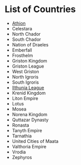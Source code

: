 # List of Countries
- [Athion](athion.html)
- Celestara
- North Chador
- South Chador
- Nation of Draeles
- Emberfall
- Frosthelm
- Griston Kingdom
- Griston League
- West Griston
- North Igroris
- South Igroris
- [Ilthunia League](ilthunia-league.html)
- Krenid Kingdom
- Liton Empire
- Lotus
- Mosea
- Norena Kingdom
- Quttazar Dynasty
- Ronasta
- Tanyth Empire
- Tarnathia
- United Cities of Maata
- Valthoria Empire
- Vrodia
- Zephyros